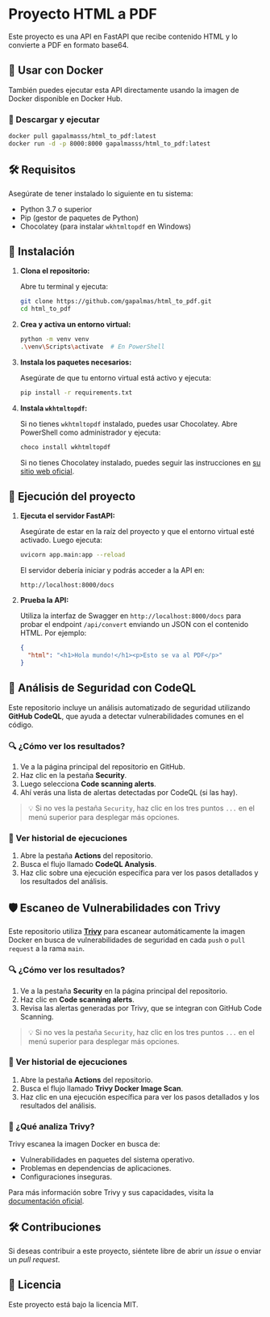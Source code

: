 # Proyecto HTML a PDF

Este proyecto es una API en FastAPI que recibe contenido HTML y lo convierte a PDF en formato base64.

## 🐳 Usar con Docker

También puedes ejecutar esta API directamente usando la imagen de Docker disponible en Docker Hub.

### 🔽 Descargar y ejecutar

```bash
docker pull gapalmasss/html_to_pdf:latest
docker run -d -p 8000:8000 gapalmasss/html_to_pdf:latest
```

## 🛠 Requisitos

Asegúrate de tener instalado lo siguiente en tu sistema:

- Python 3.7 o superior
- Pip (gestor de paquetes de Python)
- Chocolatey (para instalar `wkhtmltopdf` en Windows)

## 🚀 Instalación

1. **Clona el repositorio:**

   Abre tu terminal y ejecuta:

   ```bash
   git clone https://github.com/gapalmas/html_to_pdf.git
   cd html_to_pdf
   ```

2. **Crea y activa un entorno virtual:**

   ```bash
   python -m venv venv
   .\venv\Scripts\activate  # En PowerShell
   ```

3. **Instala los paquetes necesarios:**

   Asegúrate de que tu entorno virtual está activo y ejecuta:

   ```bash
   pip install -r requirements.txt
   ```

4. **Instala `wkhtmltopdf`:**

   Si no tienes `wkhtmltopdf` instalado, puedes usar Chocolatey. Abre PowerShell como administrador y ejecuta:

   ```bash
   choco install wkhtmltopdf
   ```

   Si no tienes Chocolatey instalado, puedes seguir las instrucciones en [su sitio web oficial](https://chocolatey.org/install).

## 🚀 Ejecución del proyecto

1. **Ejecuta el servidor FastAPI:**

   Asegúrate de estar en la raíz del proyecto y que el entorno virtual esté activado. Luego ejecuta:

   ```bash
   uvicorn app.main:app --reload
   ```

   El servidor debería iniciar y podrás acceder a la API en:

   ```
   http://localhost:8000/docs
   ```

2. **Prueba la API:**

   Utiliza la interfaz de Swagger en `http://localhost:8000/docs` para probar el endpoint `/api/convert` enviando un JSON con el contenido HTML. Por ejemplo:

   ```json
   {
     "html": "<h1>Hola mundo!</h1><p>Esto se va al PDF</p>"
   }
   ```
## 🧪 Análisis de Seguridad con CodeQL

Este repositorio incluye un análisis automatizado de seguridad utilizando **GitHub CodeQL**, que ayuda a detectar vulnerabilidades comunes en el código.

### 🔍 ¿Cómo ver los resultados?

1. Ve a la página principal del repositorio en GitHub.
2. Haz clic en la pestaña **Security**.
3. Luego selecciona **Code scanning alerts**.
4. Ahí verás una lista de alertas detectadas por CodeQL (si las hay).

> 💡 Si no ves la pestaña `Security`, haz clic en los tres puntos `...` en el menú superior para desplegar más opciones.

### 📜 Ver historial de ejecuciones

1. Abre la pestaña **Actions** del repositorio.
2. Busca el flujo llamado **CodeQL Analysis**.
3. Haz clic sobre una ejecución específica para ver los pasos detallados y los resultados del análisis.


## 🛡️ Escaneo de Vulnerabilidades con Trivy

Este repositorio utiliza [**Trivy**](https://trivy.dev/) para escanear automáticamente la imagen Docker en busca de vulnerabilidades de seguridad en cada `push` o `pull request` a la rama `main`.

### 🔍 ¿Cómo ver los resultados?

1. Ve a la pestaña **Security** en la página principal del repositorio.
2. Haz clic en **Code scanning alerts**.
3. Revisa las alertas generadas por Trivy, que se integran con GitHub Code Scanning.

> 💡 Si no ves la pestaña `Security`, haz clic en los tres puntos `...` en el menú superior para desplegar más opciones.

### 🧪 Ver historial de ejecuciones

1. Abre la pestaña **Actions** del repositorio.
2. Busca el flujo llamado **Trivy Docker Image Scan**.
3. Haz clic en una ejecución específica para ver los pasos detallados y los resultados del análisis.

### 🧰 ¿Qué analiza Trivy?

Trivy escanea la imagen Docker en busca de:

- Vulnerabilidades en paquetes del sistema operativo.
- Problemas en dependencias de aplicaciones.
- Configuraciones inseguras.

Para más información sobre Trivy y sus capacidades, visita la [documentación oficial](https://trivy.dev/).


## 🛠 Contribuciones

Si deseas contribuir a este proyecto, siéntete libre de abrir un *issue* o enviar un *pull request*.

## 📝 Licencia

Este proyecto está bajo la licencia MIT.

